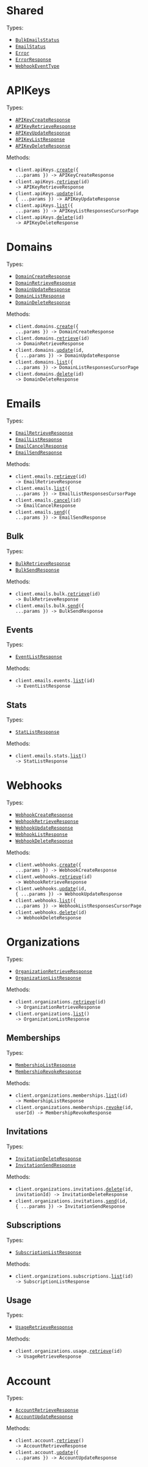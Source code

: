# Shared

Types:

- <code><a href="./src/resources/shared.ts">BulkEmailsStatus</a></code>
- <code><a href="./src/resources/shared.ts">EmailStatus</a></code>
- <code><a href="./src/resources/shared.ts">Error</a></code>
- <code><a href="./src/resources/shared.ts">ErrorResponse</a></code>
- <code><a href="./src/resources/shared.ts">WebhookEventType</a></code>

# APIKeys

Types:

- <code><a href="./src/resources/api-keys.ts">APIKeyCreateResponse</a></code>
- <code><a href="./src/resources/api-keys.ts">APIKeyRetrieveResponse</a></code>
- <code><a href="./src/resources/api-keys.ts">APIKeyUpdateResponse</a></code>
- <code><a href="./src/resources/api-keys.ts">APIKeyListResponse</a></code>
- <code><a href="./src/resources/api-keys.ts">APIKeyDeleteResponse</a></code>

Methods:

- <code title="post /api-keys">client.apiKeys.<a href="./src/resources/api-keys.ts">create</a>({ ...params }) -> APIKeyCreateResponse</code>
- <code title="get /api-keys/{id}">client.apiKeys.<a href="./src/resources/api-keys.ts">retrieve</a>(id) -> APIKeyRetrieveResponse</code>
- <code title="put /api-keys/{id}">client.apiKeys.<a href="./src/resources/api-keys.ts">update</a>(id, { ...params }) -> APIKeyUpdateResponse</code>
- <code title="get /api-keys">client.apiKeys.<a href="./src/resources/api-keys.ts">list</a>({ ...params }) -> APIKeyListResponsesCursorPage</code>
- <code title="delete /api-keys/{id}">client.apiKeys.<a href="./src/resources/api-keys.ts">delete</a>(id) -> APIKeyDeleteResponse</code>

# Domains

Types:

- <code><a href="./src/resources/domains.ts">DomainCreateResponse</a></code>
- <code><a href="./src/resources/domains.ts">DomainRetrieveResponse</a></code>
- <code><a href="./src/resources/domains.ts">DomainUpdateResponse</a></code>
- <code><a href="./src/resources/domains.ts">DomainListResponse</a></code>
- <code><a href="./src/resources/domains.ts">DomainDeleteResponse</a></code>

Methods:

- <code title="post /domains">client.domains.<a href="./src/resources/domains.ts">create</a>({ ...params }) -> DomainCreateResponse</code>
- <code title="get /domains/{id}">client.domains.<a href="./src/resources/domains.ts">retrieve</a>(id) -> DomainRetrieveResponse</code>
- <code title="patch /domains/{id}">client.domains.<a href="./src/resources/domains.ts">update</a>(id, { ...params }) -> DomainUpdateResponse</code>
- <code title="get /domains">client.domains.<a href="./src/resources/domains.ts">list</a>({ ...params }) -> DomainListResponsesCursorPage</code>
- <code title="delete /domains/{id}">client.domains.<a href="./src/resources/domains.ts">delete</a>(id) -> DomainDeleteResponse</code>

# Emails

Types:

- <code><a href="./src/resources/emails/emails.ts">EmailRetrieveResponse</a></code>
- <code><a href="./src/resources/emails/emails.ts">EmailListResponse</a></code>
- <code><a href="./src/resources/emails/emails.ts">EmailCancelResponse</a></code>
- <code><a href="./src/resources/emails/emails.ts">EmailSendResponse</a></code>

Methods:

- <code title="get /emails/{id}">client.emails.<a href="./src/resources/emails/emails.ts">retrieve</a>(id) -> EmailRetrieveResponse</code>
- <code title="get /emails">client.emails.<a href="./src/resources/emails/emails.ts">list</a>({ ...params }) -> EmailListResponsesCursorPage</code>
- <code title="delete /emails/{id}">client.emails.<a href="./src/resources/emails/emails.ts">cancel</a>(id) -> EmailCancelResponse</code>
- <code title="post /emails">client.emails.<a href="./src/resources/emails/emails.ts">send</a>({ ...params }) -> EmailSendResponse</code>

## Bulk

Types:

- <code><a href="./src/resources/emails/bulk.ts">BulkRetrieveResponse</a></code>
- <code><a href="./src/resources/emails/bulk.ts">BulkSendResponse</a></code>

Methods:

- <code title="get /emails/bulk/{id}">client.emails.bulk.<a href="./src/resources/emails/bulk.ts">retrieve</a>(id) -> BulkRetrieveResponse</code>
- <code title="post /emails/bulk">client.emails.bulk.<a href="./src/resources/emails/bulk.ts">send</a>({ ...params }) -> BulkSendResponse</code>

## Events

Types:

- <code><a href="./src/resources/emails/events.ts">EventListResponse</a></code>

Methods:

- <code title="get /emails/{id}/events">client.emails.events.<a href="./src/resources/emails/events.ts">list</a>(id) -> EventListResponse</code>

## Stats

Types:

- <code><a href="./src/resources/emails/stats.ts">StatListResponse</a></code>

Methods:

- <code title="get /emails/stats">client.emails.stats.<a href="./src/resources/emails/stats.ts">list</a>() -> StatListResponse</code>

# Webhooks

Types:

- <code><a href="./src/resources/webhooks.ts">WebhookCreateResponse</a></code>
- <code><a href="./src/resources/webhooks.ts">WebhookRetrieveResponse</a></code>
- <code><a href="./src/resources/webhooks.ts">WebhookUpdateResponse</a></code>
- <code><a href="./src/resources/webhooks.ts">WebhookListResponse</a></code>
- <code><a href="./src/resources/webhooks.ts">WebhookDeleteResponse</a></code>

Methods:

- <code title="post /webhooks">client.webhooks.<a href="./src/resources/webhooks.ts">create</a>({ ...params }) -> WebhookCreateResponse</code>
- <code title="get /webhooks/{id}">client.webhooks.<a href="./src/resources/webhooks.ts">retrieve</a>(id) -> WebhookRetrieveResponse</code>
- <code title="put /webhooks/{id}">client.webhooks.<a href="./src/resources/webhooks.ts">update</a>(id, { ...params }) -> WebhookUpdateResponse</code>
- <code title="get /webhooks">client.webhooks.<a href="./src/resources/webhooks.ts">list</a>({ ...params }) -> WebhookListResponsesCursorPage</code>
- <code title="delete /webhooks/{id}">client.webhooks.<a href="./src/resources/webhooks.ts">delete</a>(id) -> WebhookDeleteResponse</code>

# Organizations

Types:

- <code><a href="./src/resources/organizations/organizations.ts">OrganizationRetrieveResponse</a></code>
- <code><a href="./src/resources/organizations/organizations.ts">OrganizationListResponse</a></code>

Methods:

- <code title="get /organizations/{id}">client.organizations.<a href="./src/resources/organizations/organizations.ts">retrieve</a>(id) -> OrganizationRetrieveResponse</code>
- <code title="get /organizations">client.organizations.<a href="./src/resources/organizations/organizations.ts">list</a>() -> OrganizationListResponse</code>

## Memberships

Types:

- <code><a href="./src/resources/organizations/memberships.ts">MembershipListResponse</a></code>
- <code><a href="./src/resources/organizations/memberships.ts">MembershipRevokeResponse</a></code>

Methods:

- <code title="get /organizations/{id}/memberships">client.organizations.memberships.<a href="./src/resources/organizations/memberships.ts">list</a>(id) -> MembershipListResponse</code>
- <code title="delete /organizations/{id}/memberships/{user_id}">client.organizations.memberships.<a href="./src/resources/organizations/memberships.ts">revoke</a>(id, userId) -> MembershipRevokeResponse</code>

## Invitations

Types:

- <code><a href="./src/resources/organizations/invitations.ts">InvitationDeleteResponse</a></code>
- <code><a href="./src/resources/organizations/invitations.ts">InvitationSendResponse</a></code>

Methods:

- <code title="delete /organizations/{id}/invitations/{invitation_id}">client.organizations.invitations.<a href="./src/resources/organizations/invitations.ts">delete</a>(id, invitationId) -> InvitationDeleteResponse</code>
- <code title="post /organizations/{id}/invitations">client.organizations.invitations.<a href="./src/resources/organizations/invitations.ts">send</a>(id, { ...params }) -> InvitationSendResponse</code>

## Subscriptions

Types:

- <code><a href="./src/resources/organizations/subscriptions.ts">SubscriptionListResponse</a></code>

Methods:

- <code title="get /organizations/{id}/subscriptions">client.organizations.subscriptions.<a href="./src/resources/organizations/subscriptions.ts">list</a>(id) -> SubscriptionListResponse</code>

## Usage

Types:

- <code><a href="./src/resources/organizations/usage.ts">UsageRetrieveResponse</a></code>

Methods:

- <code title="get /organizations/{id}/usage">client.organizations.usage.<a href="./src/resources/organizations/usage.ts">retrieve</a>(id) -> UsageRetrieveResponse</code>

# Account

Types:

- <code><a href="./src/resources/account.ts">AccountRetrieveResponse</a></code>
- <code><a href="./src/resources/account.ts">AccountUpdateResponse</a></code>

Methods:

- <code title="get /account">client.account.<a href="./src/resources/account.ts">retrieve</a>() -> AccountRetrieveResponse</code>
- <code title="patch /account">client.account.<a href="./src/resources/account.ts">update</a>({ ...params }) -> AccountUpdateResponse</code>
